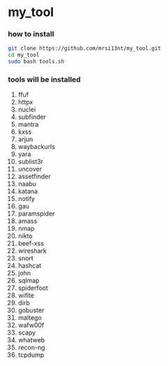 # my_tool
### how to install
```bash
git clone https://github.com/mrsi13nt/my_tool.git
cd my_tool
sudo bash tools.sh
```
### tools will be installed 
1. ffuf
2. httpx
3. nuclei
4. subfinder
5. mantra
6. kxss
7. arjun
8. waybackurls
9. yara
10. sublist3r
11. uncover
12. assetfinder
13. naabu
14. katana
15. notify
16. gau
17. paramspider
18. amass
19. nmap
20. nikto
21. beef-xss
22. wireshark
23. snort
24. hashcat
25. john
26. sqlmap
27. spiderfoot
28. wifite
29. dirb
30. gobuster
31. maltego
32. wafw00f
33. scapy
34. whatweb
35. recon-ng
36. tcpdump